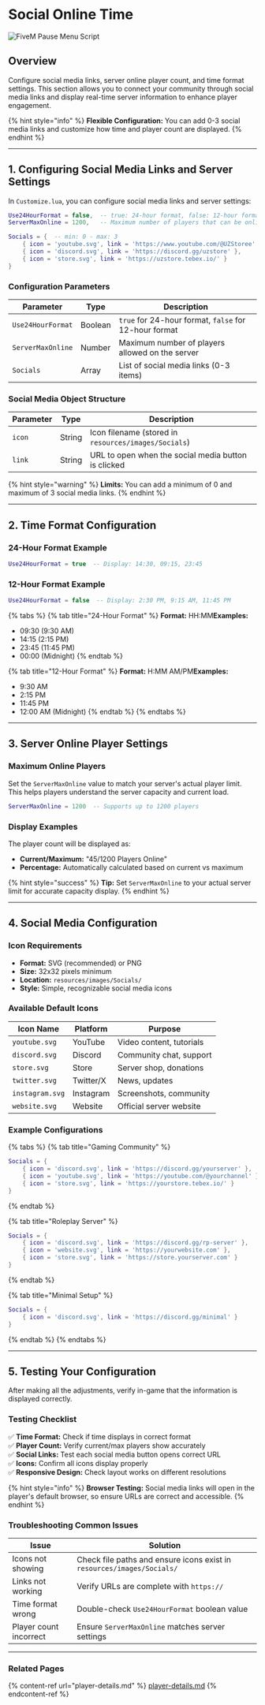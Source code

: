 # Social Online Time

![FiveM Pause Menu Script](https://uzstore.gitbook.io/~gitbook/image?url=https%3A%2F%2F2351540620-files.gitbook.io%2F%7E%2Ffiles%2Fv0%2Fb%2Fgitbook-x-prod.appspot.com%2Fo%2Fspaces%252FcRCyehul5IZdMTnshKMH%252Fuploads%252FQHWyTKMByFZ4ooxgogs5%252FGroup%252037792.png%3Falt%3Dmedia%26token%3D576db47e-23ac-4a82-858b-411303921659\&width=768\&dpr=4\&quality=100\&sign=a678ec05\&sv=2)

## Overview

Configure social media links, server online player count, and time format settings. This section allows you to connect your community through social media links and display real-time server information to enhance player engagement.

{% hint style="info" %}
**Flexible Configuration:** You can add 0-3 social media links and customize how time and player count are displayed.
{% endhint %}

***

## 1. Configuring Social Media Links and Server Settings

In `Customize.lua`, you can configure social media links and server settings:

```lua
Use24HourFormat = false,  -- true: 24-hour format, false: 12-hour format
ServerMaxOnline = 1200,   -- Maximum number of players that can be online

Socials = {  -- min: 0 - max: 3
    { icon = 'youtube.svg', link = 'https://www.youtube.com/@UZStoree' },
    { icon = 'discord.svg', link = 'https://discord.gg/uzstore' },
    { icon = 'store.svg', link = 'https://uzstore.tebex.io/' }
}
```

### Configuration Parameters

| Parameter         | Type    | Description                                           |
| ----------------- | ------- | ----------------------------------------------------- |
| `Use24HourFormat` | Boolean | `true` for 24-hour format, `false` for 12-hour format |
| `ServerMaxOnline` | Number  | Maximum number of players allowed on the server       |
| `Socials`         | Array   | List of social media links (0-3 items)                |

### Social Media Object Structure

| Parameter | Type   | Description                                          |
| --------- | ------ | ---------------------------------------------------- |
| `icon`    | String | Icon filename (stored in `resources/images/Socials`) |
| `link`    | String | URL to open when the social media button is clicked  |

{% hint style="warning" %}
**Limits:** You can add a minimum of 0 and maximum of 3 social media links.
{% endhint %}

***

## 2. Time Format Configuration

### 24-Hour Format Example

```lua
Use24HourFormat = true  -- Display: 14:30, 09:15, 23:45
```

### 12-Hour Format Example

```lua
Use24HourFormat = false  -- Display: 2:30 PM, 9:15 AM, 11:45 PM
```

{% tabs %}
{% tab title="24-Hour Format" %}
**Format:** HH:MM**Examples:**

* 09:30 (9:30 AM)
* 14:15 (2:15 PM)
* 23:45 (11:45 PM)
* 00:00 (Midnight)
{% endtab %}

{% tab title="12-Hour Format" %}
**Format:** H:MM AM/PM**Examples:**

* 9:30 AM
* 2:15 PM
* 11:45 PM
* 12:00 AM (Midnight)
{% endtab %}
{% endtabs %}

***

## 3. Server Online Player Settings

### Maximum Online Players

Set the `ServerMaxOnline` value to match your server's actual player limit. This helps players understand the server capacity and current load.

```lua
ServerMaxOnline = 1200  -- Supports up to 1200 players
```

### Display Examples

The player count will be displayed as:

* **Current/Maximum:** "45/1200 Players Online"
* **Percentage:** Automatically calculated based on current vs maximum

{% hint style="success" %}
**Tip:** Set `ServerMaxOnline` to your actual server limit for accurate capacity display.
{% endhint %}

***

## 4. Social Media Configuration

### Icon Requirements

* **Format:** SVG (recommended) or PNG
* **Size:** 32x32 pixels minimum
* **Location:** `resources/images/Socials/`
* **Style:** Simple, recognizable social media icons

### Available Default Icons

| Icon Name       | Platform  | Purpose                  |
| --------------- | --------- | ------------------------ |
| `youtube.svg`   | YouTube   | Video content, tutorials |
| `discord.svg`   | Discord   | Community chat, support  |
| `store.svg`     | Store     | Server shop, donations   |
| `twitter.svg`   | Twitter/X | News, updates            |
| `instagram.svg` | Instagram | Screenshots, community   |
| `website.svg`   | Website   | Official server website  |

### Example Configurations

{% tabs %}
{% tab title="Gaming Community" %}
```lua
Socials = {
    { icon = 'discord.svg', link = 'https://discord.gg/yourserver' },
    { icon = 'youtube.svg', link = 'https://youtube.com/@yourchannel' },
    { icon = 'store.svg', link = 'https://yourstore.tebex.io/' }
}
```
{% endtab %}

{% tab title="Roleplay Server" %}
```lua
Socials = {
    { icon = 'discord.svg', link = 'https://discord.gg/rp-server' },
    { icon = 'website.svg', link = 'https://yourwebsite.com' },
    { icon = 'store.svg', link = 'https://store.yourserver.com' }
}
```
{% endtab %}

{% tab title="Minimal Setup" %}
```lua
Socials = {
    { icon = 'discord.svg', link = 'https://discord.gg/minimal' }
}
```
{% endtab %}
{% endtabs %}

***

## 5. Testing Your Configuration

After making all the adjustments, verify in-game that the information is displayed correctly.

### Testing Checklist

✅ **Time Format:** Check if time displays in correct format\
✅ **Player Count:** Verify current/max players show accurately\
✅ **Social Links:** Test each social media button opens correct URL\
✅ **Icons:** Confirm all icons display properly\
✅ **Responsive Design:** Check layout works on different resolutions

{% hint style="info" %}
**Browser Testing:** Social media links will open in the player's default browser, so ensure URLs are correct and accessible.
{% endhint %}

### Troubleshooting Common Issues

| Issue                  | Solution                                                               |
| ---------------------- | ---------------------------------------------------------------------- |
| Icons not showing      | Check file paths and ensure icons exist in `resources/images/Socials/` |
| Links not working      | Verify URLs are complete with `https://`                               |
| Time format wrong      | Double-check `Use24HourFormat` boolean value                           |
| Player count incorrect | Ensure `ServerMaxOnline` matches server settings                       |

***

### Related Pages

{% content-ref url="player-details.md" %}
[player-details.md](player-details.md)
{% endcontent-ref %}
